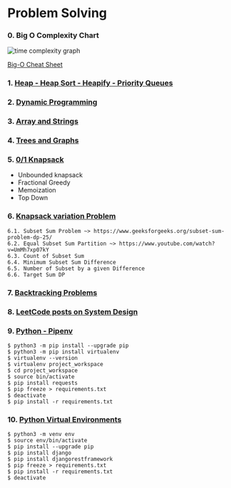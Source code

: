 # Problem Solving

### 0. Big O Complexity Chart
![time complexity graph](https://adrianmejia.com/images/time-complexity-examples.png?raw=true)

[Big-O Cheat Sheet](https://www.bigocheatsheet.com/)
### 1. [Heap - Heap Sort - Heapify - Priority Queues](Heap/README.md)
### 2. [Dynamic Programming](Dynamic_Programming/README.md)
### 3. [Array and Strings](Arrays_and_Strings/README.md)
### 4. [Trees and Graphs](Trees_and_Graphs/README.md)
### 5. [0/1 Knapsack](01-knapsack-problem.py)
* Unbounded knapsack 
* Fractional Greedy
* Memoization
* Top Down
### 6. [Knapsack variation Problem](6-type-knapsack-problem.py)

    6.1. Subset Sum Problem ~> https://www.geeksforgeeks.org/subset-sum-problem-dp-25/
    6.2. Equal Subset Sum Partition ~> https://www.youtube.com/watch?v=UmMh7xp07kY
    6.3. Count of Subset Sum
    6.4. Minimum Subset Sum Difference
    6.5. Number of Subset by a given Difference
    6.6. Target Sum DP
### 7. [Backtracking Problems](https://leetcode.com/discuss/interview-question/1098081/Famous-Backtracking-Problems)
### 8. [LeetCode posts on System Design](https://leetcode.com/discuss/interview-question/1140451/helpful-list-of-leetcode-posts-on-system-design-at-facebook-google-amazon-uber-microsoft)
### 9. [Python - Pipenv](https://docs.python-guide.org/dev/virtualenvs/)
```shell
$ python3 -m pip install --upgrade pip
$ python3 -m pip install virtualenv
$ virtualenv --version
$ virtualenv project_workspace
$ cd project_workspace
$ source bin/activate
$ pip install requests
$ pip freeze > requirements.txt
$ deactivate
$ pip install -r requirements.txt
```
### 10. [Python Virtual Environments](https://docs.python.org/3/library/venv.html)
```shell
$ python3 -m venv env
$ source env/bin/activate
$ pip install --upgrade pip
$ pip install django
$ pip install djangorestframework
$ pip freeze > requirements.txt
$ pip install -r requirements.txt
$ deactivate
```